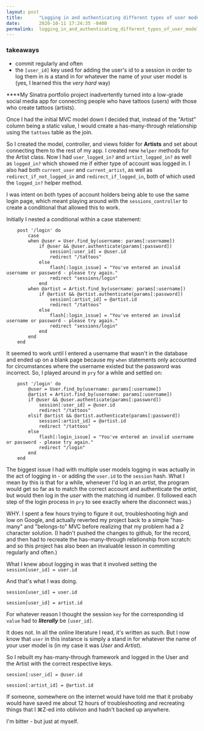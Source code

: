 ```yaml
---
layout: post
title:      "Logging in and authenticating different types of user models"
date:       2020-10-11 17:24:35 -0400
permalink:  logging_in_and_authenticating_different_types_of_user_models
---
```



### takeaways
* commit regularly and often
* the `[user_id]` key used for adding the user's id to a session in order to log them in is a stand in for whatever the name of your user model is (yes, I learned this the *very hard* way)

****My Sinatra portfolio project inadvertently turned into a low-grade social media app for connecting people who have tattoos (users) with those who create tattoos (artists). 

Once I had the initial MVC model down I decided that, instead of the "Artist" column being a static value, I would create a has-many-through relationship using the `tattoos` table as the join. 

So I created the model, controller, and views folder for **Artists** and set about connecting them to the rest of my app. I created new `helper` methods for the Artist class. Now I had `user_logged_in?` and `artist_logged_in?` as well as `logged_in?` which showed me if either type of account was logged in. I also had both `current_user` and  `current_artist`, as well as `redirect_if_not_logged_in` and `redirect_if_logged_in`, both of which used the `logged_in?` helper method.

I was intent on both types of account holders being able to use the same login page, which meant playing around with the `sessions_controller` to create a conditional that allowed this to work.

Initially I nested a conditional within a case statement:

```
    post '/login' do
        case 
        when @user = User.find_by(username: params[:username])
            if @user && @user.authenticate(params[:password])
                session[:user_id] = @user.id
                redirect "/tattoos"
            else    
                flash[:login_issue] = "You've entered an invalid username or password - please try again."
                redirect "sessions/login"
            end
        when @artist = Artist.find_by(username: params[:username])
            if @artist && @artist.authenticate(params[:password])
                session[:artist_id] = @artist.id
                redirect "/tattoos"
            else    
                flash[:login_issue] = "You've entered an invalid username or password - please try again."
                redirect "sessions/login"
            end
        end
    end
```

It seemed to work until I entered a username that wasn't in the database and ended up on a blank page because my `when` statements only accounted for circumstances where the username existed but the password was incorrect. So, I played around in `pry`  for a while and settled on:

```
    post '/login' do
        @user = User.find_by(username: params[:username])
        @artist = Artist.find_by(username: params[:username])
        if @user && @user.authenticate(params[:password])
            session[:user_id] = @user.id
            redirect "/tattoos"
        elsif @artist && @artist.authenticate(params[:password])
            session[:artist_id] = @artist.id
            redirect "/tattoos"
        else    
            flash[:login_issue] = "You've entered an invalid username or password - please try again."
            redirect "/login"
        end
    end
```


The biggest issue I had with multiple user models logging in was actually in the act of logging in - or adding the `user.id` to the `session` hash. What I mean by this is that for a while, whenever I'd log in an *artist*, the program would get so far as to match the correct account and authenticate the *artist*, but would then log in the *user* with the matching id number. (I followed each step of the login process in `pry` to see exactly where the disconnect was.)

WHY. I spent a few hours trying to figure it out, troubleshooting high and low on Google, and actually reverted my project back to a simple "has-many" and "belongs-to" MVC before realizing that my problem had a 2 character solution. (I hadn't pushed the changes to github, for the record, and then had to recreate the has-many-through relationship from scratch: and so this project has also been an invaluable lesson in commiting regularly and often.)

What I knew about logging in was that it involved setting the `session[user_id] = user.id` 

And that's what I was doing. 

`session[user_id] = user.id` 

`session[user_id] = artist.id` 

For whatever reason I thought the session `key` for the corresponding id `value` had to ***literally*** be `[user_id]`.

It does not. In all the online literature I read, it's written as such. But I now know that `user` in this instance is simply a stand in for whatever the name of your user model is (in my case it was *User* and *Artist*).

So I rebuilt my has-many-through framework and logged in the User and the Artist with the correct respective keys.

`session[:user_id] = @user.id`

`session[:artist_id] = @artist.id`

If someone, somewhere on the internet would have told me that it probaby would have saved me about 12 hours of troubleshooting and recreating things that I ⌘Z-ed into oblivion and hadn't backed up anywhere.

I'm bitter - but just at myself. 


